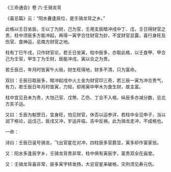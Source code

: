 《三命通会》卷 六·壬骑龙背

《喜忌篇》云：“阳水叠逢辰位，是壬骑龙背之乡。”

此格以壬日坐辰，壬以丁为财，己为官，壬用支辰暗冲戌中丁、戊，壬日得财官之贵，柱中须辰多方能冲起，再得一寅字合住财官为妙，不宜财官显露，喜行身旺及伤官、食神运，忌南方财官之地。

柱有丁巳午戌，只作财官论，若壬日坐寅，柱中辰多，亦取此格，以壬食甲、甲合己为壬官，甲生丁为壬财，辰能冲戌，寅以合之为贵。

若壬辰日，年月时皆寅午火局，财生旺得地，财多不清，只为富命。

双曰：壬辰日取辰多，暗冲起戌中火土金为财官印三奇，若三辰一寅为冲合贵气，有力，若壬辰日年月时皆寅，力轻，却用寅中甲木为食生财，故主富。

柱中宜见丑未为贵，大怕己官、戊煞、乙伤、丁合不入格，纵辰多亦减分数，忌北方亥子运。

又曰：壬辰为魁罡日，宜身旺，怕见财官，休否以运参详，若柱中全见申子，当以润下格论，运戊己，辰戌又冲，岁运并临，吉中反祸，此为骑龙走冲，不成格也。

一命：

诗曰：壬辰日诞号骑龙，飞出官星在对冲，四柱辰多官爵显，寅多却作富家翁。

又：阳水多逢辰字乡，壬骑龙背贵非常，柱中俱有寅辰字，富贵双全在庙堂。

又：壬骑龙背喜非常，辰多寅字转发扬，大忌官星来破格，灾刑须见寿元伤。

